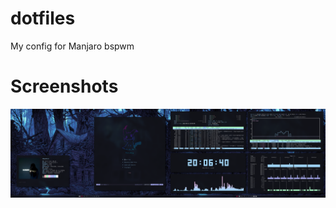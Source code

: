 # dotfiles
My config for Manjaro bspwm

# Screenshots

![screenshots](https://raw.githubusercontent.com/h4pZ/h4rch/master/.screenshot.png)
